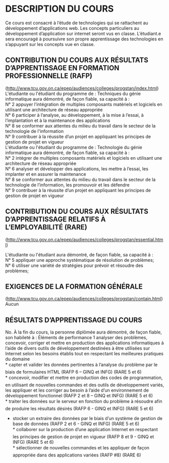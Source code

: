 # DESCRIPTION DU COURS
  Ce cours est consacré à l’étude de technologies qui se rattachent au développement d’applications web. Les concepts particuliers au
  développement d’application sur internet seront vus en classe. L’étudiant.e sera encouragé à poursuivre son propre apprentissage des
  technologies en s’appuyant sur les concepts vue en classe.

## CONTRIBUTION DU COURS AUX RÉSULTATS D’APPRENTISSAGE EN FORMATION PROFESSIONNELLE (RAFP)
(http://www.tcu.gov.on.ca/epep/audiences/colleges/progstan/index.html)  
  L'étudiante ou l'étudiant du programme de : Techniques du génie informatique aura démontré, de façon fiable, sa capacité à :  
  N° 2 appuyer l’intégration de multiples composants matériels et logiciels en utilisant une architecture de réseau appropriée  
  N° 6 participer à l’analyse, au développement, à la mise à l’essai, à l’implantation et à la maintenance des applications  
  N° 8 se conformer aux attentes du milieu du travail dans le secteur de la technologie de l'information  
  N° 9 contribuer à la réussite d’un projet en appliquant les principes de gestion de projet en vigueur  
  L'étudiante ou l'étudiant du programme de : Technologie du génie informatique aura démontré, de façon fiable, sa capacité à :  
  N° 2 intégrer de multiples composants matériels et logiciels en utilisant une architecture de réseau appropriée  
  N° 6 analyser et développer des applications, les mettre à l’essai, les implanter et en assurer la maintenance  
  N° 8 se conformer aux attentes du milieu du travail dans le secteur de la technologie de l’information, les promouvoir et les défendre  
  N° 9 contribuer à la réussite d’un projet en appliquant les principes de gestion de projet en vigueur  

## CONTRIBUTION DU COURS AUX RÉSULTATS D’APPRENTISSAGE RELATIFS À L’EMPLOYABILITÉ (RARE)
(http://www.tcu.gov.on.ca/epep/audiences/colleges/progstan/essential.html)

  L'étudiante ou l'étudiant aura démontré, de façon fiable, sa capacité à :  
  N° 5 appliquer une approche systématique de résolution de problèmes;  
  N° 6 utiliser une variété de stratégies pour prévoir et résoudre des problèmes;  

## EXIGENCES DE LA FORMATION GÉNÉRALE
(http://www.tcu.gov.on.ca/epep/audiences/colleges/progstan/contain.html)
Aucun

## RÉSULTATS D’APPRENTISSAGE DU COURS
  No. À la fin du cours, la personne diplômée aura   démontré, de façon fiable, son habileté à :
  Éléments de performance
  1 analyser des problèmes, concevoir, corriger et mettre en production des applications informatiques à l’aide de divers outils de développement destinées à être utilisées sur Internet selon les besoins établis tout en respectant les meilleures pratiques du domaine  
  * capter et valider les données pertinentes à l’analyse du problème par le biais de formulaires HTML (RAFP 6 – GINQ et INFG) (RARE 5 et 6)  
  * concevoir, modifier et mettre en production des codes de programmation, en utilisant de nouvelles commandes et des outils de développement variés, les appliquer et les corriger au besoin à l’aide d’un environnement de développement fonctionnel (RAFP 2 et 8 – GINQ et INFG) (RARE 5 et 6)  
  * traiter les données sur le serveur en fonction du problème à résoudre afin de
  produire les résultats désirés (RAFP 6 - GINQ et INFG) (RARE 5 et 6)  
  * stocker un extraire des données par le biais d’un système de gestion de
  base de données (RAFP 2 et 6 - GINQ et INFG) (RARE 5 et 6)  
  * collaborer sur la production d’une application Internet en respectant les
  principes de gestion de projet en vigueur (RAFP 8 et 9 - GINQ et INFG)
  (RARE 5 et 6)  
  * sélectionner de nouvelles commandes et les appliquer de façon appropriée
  dans des applications variées (RAFP #8) (RARE 6)  
